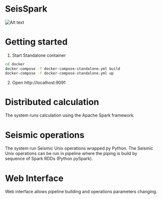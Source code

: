 # SeisSpark
![Alt text](/images/main_window.jpg?raw=true "Main Window")

# Getting started
1. Start Standalone container
```sh
cd docker
docker-compose -f docker-compose-standalone.yml build
docker-compose -f docker-compose-standalone.yml up
```
2. Open http://localhost:9091

# Distributed calculation
The system runs calculation using the Apache Spark framework.

# Seismic operations
The system run Seismic Unix operations wrapped py Python.
The Seismic Unix operations can be run in pipeline where the piping is build by sequence of Spark RDDs (Python pySpark).

# Web Interface
Web interface allows pipeline building and operations parameters changing. 